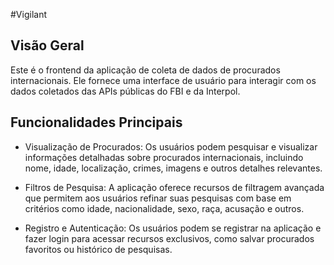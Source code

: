 #Vigilant

## Visão Geral

Este é o frontend da aplicação de coleta de dados de procurados internacionais. Ele fornece uma interface de usuário para interagir com os dados coletados das APIs públicas do FBI e da Interpol.

## Funcionalidades Principais

- Visualização de Procurados: Os usuários podem pesquisar e visualizar informações detalhadas sobre procurados internacionais, incluindo nome, idade, localização, crimes, imagens e outros detalhes relevantes.

- Filtros de Pesquisa: A aplicação oferece recursos de filtragem avançada que permitem aos usuários refinar suas pesquisas com base em critérios como idade, nacionalidade, sexo, raça, acusação e outros.

- Registro e Autenticação: Os usuários podem se registrar na aplicação e fazer login para acessar recursos exclusivos, como salvar procurados favoritos ou histórico de pesquisas.
